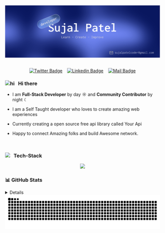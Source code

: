<p align="center">  
  <img alt="Jio Network blocking the view? Network switch reveals the magic!"  src="./assets/devsujal.png">
  <br><br>
<p/>

<div align= center>

[![Twitter Badge](https://img.shields.io/badge/-@sujalpatelcoder-1ca0f1?style=social&labelColor=red&logo=x&logoColor=black&link=https://twitter.com/sujalpatelcoder)](https://twitter.com/sujalpatelcoder) &nbsp;&nbsp; [![Linkedin Badge](https://img.shields.io/badge/@devsujal-0e76a8)](https://www.linkedin.com/in/devsujal/) &nbsp;&nbsp; [![Mail Badge](https://img.shields.io/badge/-@sujalpatelcoder@gmail.com-c0392b?style=flat&labelColor=c0392b&logo=gmail&logoColor=pink)](mailto:sujalpatelcoder@gmail.com)

</div>

### <img src="https://user-images.githubusercontent.com/1303154/88677602-1635ba80-d120-11ea-84d8-d263ba5fc3c0.gif" width="20px"  alt="hi"> &nbsp; Hi there

- I am **Full-Stack Developer** by day ☼ and **Community Contributor** by night ☾

- I am a Self Taught developer who loves to create amazing web experiences
- Currently creating a open source free api library called Your Api

- Happy to connect Amazing folks and build Awesome network.

<br/>


### <img src = "https://media2.giphy.com/media/QssGEmpkyEOhBCb7e1/giphy.gif?cid=ecf05e47a0n3gi1bfqntqmob8g9aid1oyj2wr3ds3mg700bl&rid=giphy.gif" width="22px" align="top"/> &nbsp; Tech-Stack

<p align="center">
  <img src="https://skillicons.dev/icons?i=ts,nodejs,express,mongo,postgres,tailwind,react,next,go,aws,docker,linux&theme=dark&perline=6" />
</p>

### 📊 GitHub Stats

<details>
  <p align="center">
  <img src="https://github-readme-stats.vercel.app/api?username=devsujalpatel&show_icons=true&locale=en&hide_border=true&theme=tokyonight" height="180px" />
  <img src="https://github-readme-stats.vercel.app/api/top-langs?username=devsujalpatel&layout=compact&locale=en&hide_border=true&theme=tokyonight" height="180px" />
  <img src="https://github-readme-streak-stats.herokuapp.com?user=devsujalpatel&hide_border=true&theme=tokyonight" height="180px" />
</p>

</details>

<picture>
  <source media="(prefers-color-scheme: dark)" srcset="https://raw.githubusercontent.com/devsujalpatel/devsujalpatel/output/github-snake-dark.svg" />
  <source media="(prefers-color-scheme: light)" srcset="https://raw.githubusercontent.com/devsujalpatel/devsujalpatel/output/github-snake.svg" />
  <img alt="github-snake" src="https://raw.githubusercontent.com/devsujalpatel/devsujalpatel/output/github-snake.svg" />
</picture>
